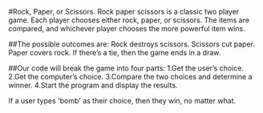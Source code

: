 #Rock, Paper, or Scissors.
Rock paper scissors is a classic two player game. Each player chooses either rock, paper, or scissors. The items are compared, and whichever player chooses the more powerful item wins.

##The possible outcomes are:
Rock destroys scissors.
Scissors cut paper.
Paper covers rock.
If there’s a tie, then the game ends in a draw.

##Our code will break the game into four parts:
1.Get the user’s choice.
2.Get the computer’s choice.
3.Compare the two choices and determine a winner.
4.Start the program and display the results.

If a user types 'bomb' as their choice, then they win, no matter what.